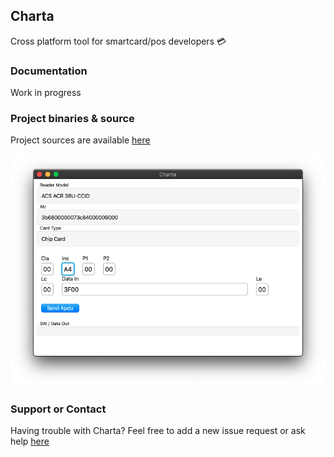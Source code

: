 ## Charta

Cross platform tool for smartcard/pos developers 💳

### Documentation
Work in progress

### Project binaries & source
Project sources are available [here](https://github.com/lewixlabs/charta)

![charta](https://raw.githubusercontent.com/lewixlabs/charta/master/screenshots/main_emv.png)

### Support or Contact
Having trouble with Charta? Feel free to add a new issue request or ask help [here](https://github.com/lewixlabs/charta/issues)